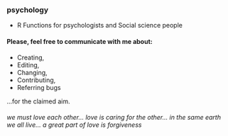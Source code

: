 ### psychology
* R Functions for psychologists and Social science people

#### Please, feel free to communicate with me about:
* Creating, 
* Editing, 
* Changing, 
* Contributing, 
* Referring bugs 


...for the claimed aim. 

 ###### we must love each other... love is caring for the other... in the same earth we all live... a great part of love is forgiveness
